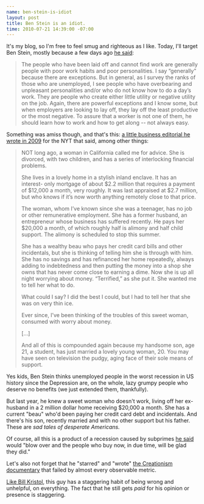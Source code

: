 ```yaml
--- 
name: ben-stein-is-idiot
layout: post
title: Ben Stein is an idiot.
time: 2010-07-21 14:39:00 -07:00
---
```

It's my blog, so I'm free to feel smug and righteous as I like.  Today, I'll target Ben 
Stein, mostly because a  few days ago [he said][1]:

> The people who have been laid off and cannot find work are generally people
> with poor work habits and poor personalities. I say “generally” because there
> are exceptions. But in general, as I survey the ranks of those who are
> unemployed, I see people who have overbearing and unpleasant personalities
> and/or who do not know how to do a day’s work. They are people who create
> either little utility or negative utility on the job. Again, there are
> powerful exceptions and I know some, but when employers are looking to lay
> off, they lay off the least productive or the most negative. To assure that a
> worker is not one of them, he should learn how to work and how to get along --
> not always easy.

Something was amiss though, and that's this: [a little business editorial he
wrote in 2009][2] for the NYT that said, among other things:

> NOT long ago, a woman in California called me for advice. She is divorced,
> with two children, and has a series of interlocking financial problems.
> 
> She lives in a lovely home in a stylish inland enclave. It has an interest-
> only mortgage of about $2.2 million that requires a payment of $12,000 a
> month, very roughly. It was last appraised at $2.7 million, but who knows if
> it’s now worth anything remotely close to that price.
> 
> The woman, whom I’ve known since she was a teenager, has no job or other
> remunerative employment. She has a former husband, an entrepreneur whose
> business has suffered recently. He pays her $20,000 a month, of which roughly
> half is alimony and half child support. The alimony is scheduled to stop this
> summer.
> 
> She has a wealthy beau who pays her credit card bills and other incidentals,
> but she is thinking of telling him she is through with him. She has no savings
> and has refinanced her home repeatedly, always adding to indebtedness and then
> putting the money into a shop she owns that has never come close to earning a
> dime. Now she is up all night worrying about money. “Terrified,” as she put
> it. She wanted me to tell her what to do.
> 
> What could I say? I did the best I could, but I had to tell her that she was
> on very thin ice.
> 
> Ever since, I’ve been thinking of the troubles of this sweet woman, consumed
> with worry about money.
> 
> \[...\]
> 
> And all of this is compounded again because my handsome son, age 21, a
> student, has just married a lovely young woman, 20. You may have seen on
> television the pudgy, aging face of their sole means of support.

Yes kids, Ben Stein thinks unemployed people in the worst recession in US
history since the Depression are, on the whole, lazy grumpy people who deserve
no benefits (we just extended them, thankfully).

But last year, he knew a sweet woman who doesn't work, living off her ex-
husband in a 2 million dollar home receiving $20,000 a month. She has a
current "beau" who'd been paying her credit card debt and incidentals. And
there's his son, recently married and with no other support but his father.
These are _sad tales of desperate Americans._

Of course, all this is a product of a recession caused by subprimes [he
said][3] would "blow over and the people who buy now, in due time, will be
glad they did."

Let's also not forget that he "starred" and "wrote" [the Creationism
documentary][4] that failed by almost every observable metric.

[Like Bill Kristol][5], this guy has a staggering habit of being wrong and
unhelpful, on everything. The fact that he still gets _paid_ for his opinion
or presence is staggering.


   [1]: http://spectator.org/archives/2010/07/19/the-end-of-wishful-thinking
   [2]: http://www.nytimes.com/2009/01/25/business/25every.html
   [3]: http://en.wikipedia.org/wiki/Ben_Stein#Financial_advice_prior_to_2008_stock_market_crash
   [4]: http://en.wikipedia.org/wiki/Expelled:_No_Intelligence_Allowed
   [5]: http://glenngreenwald.blogspot.com/2007/01/bill-kristol-pundit-superstar.html
